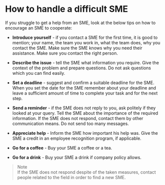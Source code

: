 # How to handle a difficult SME

If you struggle to get a help from an SME, look at the below tips on how to encourage an SME to cooperate:

- **Introduce yourself** - if you contact a SME for the first time, it is good to mention; 
your name, the team you work in, what the team does, why you contact the SME. Make sure the SME knows why you need their assistance. Make sure you contact the right person.

- **Describe the issue** - tell the SME what information you require. Give the context of the problem and prepare questions. Do not ask questions which you can find easily.
 
- **Set a deadline** - suggest and confirm a suitable deadline for the SME. When you set the date for the SME remember about your deadline and leave a sufficient amount of time to complete your task and for the next step.

- **Send a reminder** - if the SME does not reply to you, ask politely if they looked at your query. Tell the SME about the importance of the required information. If the SME does not respond, contact them by other communication means. Do not send too many messages.  

 - **Appreciate help** - Inform the SME how important his help was. Give the SME a credit in an employee recognition program, if applicable.

 - **Go for a coffee** - Buy your SME a coffee or a tea.

 - **Go for a drink** - Buy your SME a drink if company policy allows.
  > Note   
 If the SME does not respond despite of the taken measures, contact people related to the field in order to find a new SME.

